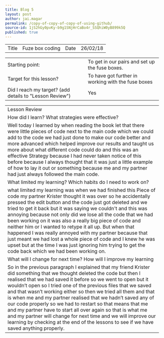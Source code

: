 ```yaml
---
title: Blog 5
layout: post
author: jai.magar
permalink: /copy-of-copy-of-copy-of-using-github/
source-id: 1jS2hGy0pvKy-b9g1SNjHrCaBo4r_SSQhiW0yB899k5Q
published: true
---
```

<table>
  <tr>
    <td>Title</td>
    <td>Fuze box coding</td>
    <td>Date</td>
    <td>26/02/18</td>
  </tr>
</table>


<table>
  <tr>
    <td>Starting point:</td>
    <td>To get in our pairs and set up the fuse boxes.</td>
  </tr>
  <tr>
    <td>Target for this lesson?</td>
    <td>To have got further in working with the fuse boxes</td>
  </tr>
  <tr>
    <td>Did I reach my target? 
(add details to "Lesson Review")</td>
    <td> Yes </td>
  </tr>
</table>


<table>
  <tr>
    <td>Lesson Review</td>
  </tr>
  <tr>
    <td>How did I learn? What strategies were effective? </td>
  </tr>
  <tr>
    <td>Well today I learned by when reading the book let that there were little pieces of code next to the main code which we could add to the code we had just done to make our code better and more advanced which helped improve our results and taught us more about what different code could do and this was an effective Strategy because I had never taken notice of this before because I always thought that it was just a little example of how to lay it out or something because me and my partner had just always followed the main code.</td>
  </tr>
  <tr>
    <td>What limited my learning? Which habits do I need to work on? </td>
  </tr>
  <tr>
    <td>what limited my learning was when we had finished this Piece of code my partner Krister thought it was over so he accidentally pressed the edit button and the code just got deleted and we tried to get it back but it was saying we couldn't and this was annoying because not only did we lose all the code that we had been working on it was also a really big piece of code and neither him or I wanted to retype it all up. But when that happened I was really annoyed with my partner because that just meant we had lost a whole piece of code and I knew he was upset but at the time I was just ignoring him trying to get the code back which we had been working on.</td>
  </tr>
  <tr>
    <td>What will I change for next time? How will I improve my learning</td>
  </tr>
  <tr>
    <td>So in the previous paragraph I explained that my friend Krister did something that we thought deleted the code but then I realised that we had saved it before so we went to open but it wouldn’t open so I tried one of the previous files that we saved and that wasn’t working either so then we tried all them and that is when me and my partner realised that we hadn’t saved any of our code properly so we had to restart so that means that me and my partner have to start all over again so that is what me and my partner will change for next time and we will improve our learning by checking at the end of the lessons to see if we have saved anything properly.</td>
  </tr>
</table>


